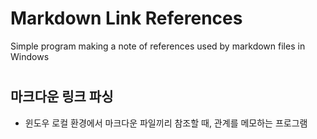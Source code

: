# Markdown Link References
Simple program making a note of references used by markdown files in Windows



# 

## 마크다운 링크 파싱

- 윈도우 로컬 환경에서 마크다운 파일끼리 참조할 때, 관계를 메모하는 프로그램

